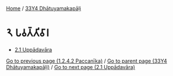 
[Home](/) / [33Y4 Dhātuyamakapāḷi](/tipitaka/33Y4.md)

# 𑁨 𑀧𑀯𑀢𑁆𑀢𑀺𑀯𑀸𑀭

* [2.1 Uppādavāra](/tipitaka/33Y4/2/2.1.md)

[Go to previous page (1.2.4.2 Paccanīka)](/tipitaka/33Y4/1/1.2/1.2.4/1.2.4.2.md) / [Go to parent page (33Y4 Dhātuyamakapāḷi)](/tipitaka/33Y4/0.md) / [Go to next page (2.1 Uppādavāra)](/tipitaka/33Y4/2/2.1.md)


